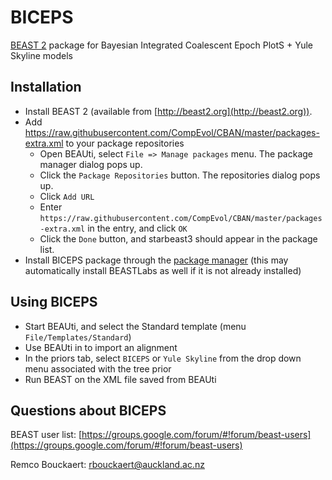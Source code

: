 # BICEPS

[BEAST 2](http://beast2.org) package for Bayesian Integrated Coalescent Epoch PlotS + Yule Skyline models

## Installation

* Install BEAST 2 (available from [http://beast2.org](http://beast2.org)).
* Add https://raw.githubusercontent.com/CompEvol/CBAN/master/packages-extra.xml to your package repositories
	* Open BEAUti, select `File => Manage packages` menu. The package manager dialog pops up.
	* Click the `Package Repositories` button. The repositories dialog pops up.
	* Click `Add URL`
	* Enter `https://raw.githubusercontent.com/CompEvol/CBAN/master/packages-extra.xml` in the entry, and click `OK`
	* Click the `Done` button, and starbeast3 should appear in the package list.
* Install BICEPS package through the [package manager](http://www.beast2.org/managing-packages/) (this may automatically install BEASTLabs as well if it is not already installed)

## Using BICEPS

* Start BEAUti, and select the Standard template  (menu `File/Templates/Standard`)
* Use BEAUti in to import an alignment
* In the priors tab, select `BICEPS` or `Yule Skyline` from the drop down menu associated with the tree prior
* Run BEAST on the XML file saved from BEAUti


## Questions about BICEPS

BEAST user list: [https://groups.google.com/forum/#!forum/beast-users](https://groups.google.com/forum/#!forum/beast-users)

Remco Bouckaert: [rbouckaert@auckland.ac.nz](rbouckaert@auckland.ac.nz)
